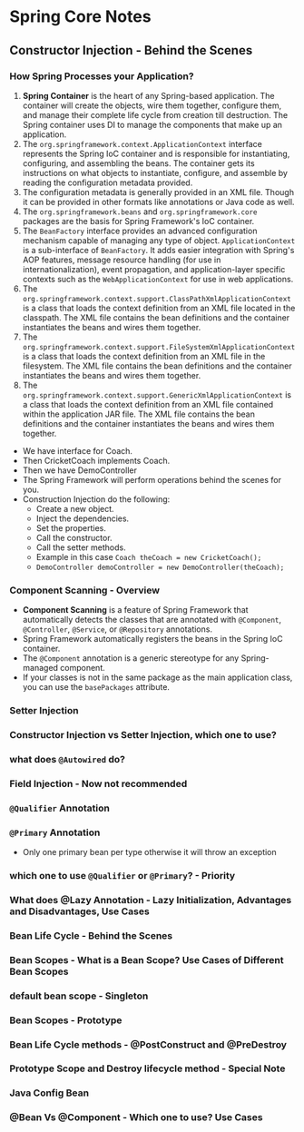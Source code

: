 # Spring Core Notes

## Constructor Injection - Behind the Scenes

### How Spring Processes your Application?

1. **Spring Container** is the heart of any Spring-based application. The container will create the objects, wire them together, configure them, and manage their complete life cycle from creation till destruction. The Spring container uses DI to manage the components that make up an application.
2. The `org.springframework.context.ApplicationContext` interface represents the Spring IoC container and is responsible for instantiating, configuring, and assembling the beans. The container gets its instructions on what objects to instantiate, configure, and assemble by reading the configuration metadata provided.
3. The configuration metadata is generally provided in an XML file. Though it can be provided in other formats like annotations or Java code as well.
4. The `org.springframework.beans` and `org.springframework.core` packages are the basis for Spring Framework's IoC container.
5. The `BeanFactory` interface provides an advanced configuration mechanism capable of managing any type of object. `ApplicationContext` is a sub-interface of `BeanFactory`. It adds easier integration with Spring's AOP features, message resource handling (for use in internationalization), event propagation, and application-layer specific contexts such as the `WebApplicationContext` for use in web applications.
6. The `org.springframework.context.support.ClassPathXmlApplicationContext` is a class that loads the context definition from an XML file located in the classpath. The XML file contains the bean definitions and the container instantiates the beans and wires them together.
7. The `org.springframework.context.support.FileSystemXmlApplicationContext` is a class that loads the context definition from an XML file in the filesystem. The XML file contains the bean definitions and the container instantiates the beans and wires them together.
8. The `org.springframework.context.support.GenericXmlApplicationContext` is a class that loads the context definition from an XML file contained within the application JAR file. The XML file contains the bean definitions and the container instantiates the beans and wires them together.

- We have interface for Coach.
- Then CricketCoach implements Coach.
- Then we have DemoController
- The Spring Framework will perform operations behind the scenes for you.
- Construction Injection do the following:
  - Create a new object.
  - Inject the dependencies.
  - Set the properties.
  - Call the constructor.
  - Call the setter methods.
  - Example in this case `Coach theCoach = new CricketCoach();`
  - `DemoController demoController = new DemoController(theCoach);`

### Component Scanning - Overview

- **Component Scanning** is a feature of Spring Framework that automatically detects the classes that are annotated with `@Component`, `@Controller`, `@Service`, or `@Repository` annotations.
- Spring Framework automatically registers the beans in the Spring IoC container.
- The `@Component` annotation is a generic stereotype for any Spring-managed component.
- If your classes is not in the same package as the main application class, you can use the `basePackages` attribute.

### Setter Injection

### Constructor Injection vs Setter Injection, which one to use?

### what does `@Autowired` do?

### Field Injection - Now not recommended

### `@Qualifier` Annotation

### `@Primary` Annotation 
- Only one primary bean per type otherwise it will throw an exception

### which one to use `@Qualifier` or `@Primary`? - Priority

### What does @Lazy Annotation - Lazy Initialization, Advantages and Disadvantages, Use Cases

### Bean Life Cycle - Behind the Scenes

### Bean Scopes - What is a Bean Scope? Use Cases of Different Bean Scopes

### default bean scope - Singleton

### Bean Scopes - Prototype

### Bean Life Cycle methods - @PostConstruct and @PreDestroy

### Prototype Scope and Destroy lifecycle method - Special Note

### Java Config Bean

### @Bean Vs @Component - Which one to use? Use Cases